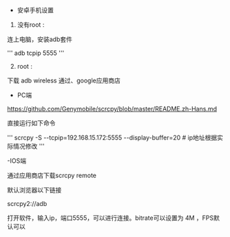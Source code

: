 
- 安卓手机设置

1. 没有root :

连上电脑，安装adb套件

'''
adb tcpip 5555
'''

2. root :

下载 adb wireless 通过、google应用商店

- PC端

https://github.com/Genymobile/scrcpy/blob/master/README.zh-Hans.md

直接运行如下命令

'''
scrcpy  -S  --tcpip=192.168.15.172:5555 --display-buffer=20  # ip地址根据实际情况修改
'''

-IOS端

通过应用商店下载scrcpy remote

默认浏览器以下链接

scrcpy2://adb

打开软件，输入ip，端口5555，可以进行连接。bitrate可以设置为 4M ，FPS默认可以 
